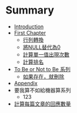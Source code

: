 # Summary

* [Introduction](README.md)
* [First Chapter](chapter1.md)
   * [行列轉換](xing_lie_zhuan_huan.md)
   * [將NULL替代為0](jiang_null_ti_dai_wei_0.md)
   * [計算單一值出現次數](occurrence_calculation.md)
   * [計算排名](ranking_calculation.md)
* [To Be or Not to Be 系列](to_be_or_not_to_be_series.md)
   * [如果存在，就刪除](if_exist_then_delete.md)
* [Appendix](appendix.md)
* 要我算不如給機器算系列
   * 123
* [計算每篇文章的回應數量](comment_calculation.md)

